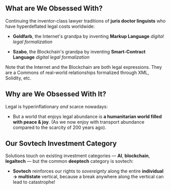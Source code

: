 ## What are We Obsessed With?

Continuing the inventor-class lawyer traditions of **juris doctor linguists** who have hyperdeflated legal costs worldwide:

* **Goldfarb**, the Internet's grandpa by inventing **Markup Language** _digital legal formalization_
  
* **Szabo**, the Blockchain's grandpa by inventing **Smart-Contract Language** _digital legal formalization_

Note that the Internet and the Blockchain are both legal expressions. They are a Commons of real-world relationships formalized through XML, Solidity, etc.

## Why are We Obsessed With It?

Legal is hyperinflationary _and_ scarce nowadays: 

* But a world that enjoys legal abundance is **a humanitarian world filled with peace & joy**. (As we now enjoy with transport abundance compared to the scarcity of 200 years ago).

## Our Sovtech Investment Category

Solutions touch on existing investment categories — **AI**, **blockchain**, **legaltech** — but the common **deeptech** category is sovtech: 

* **Sovtech** reinforces our rights to _sovereignty_ along the entire **individual → multistate** vertical, because a break anywhere along the vertical can lead to catastrophe!
